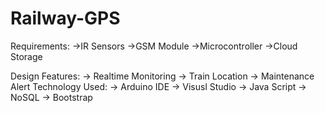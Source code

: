 # Railway-GPS
Requirements:
  ->IR Sensors
  ->GSM Module
  ->Microcontroller
  ->Cloud Storage
  
Design
Features:
->  Realtime Monitoring
->  Train Location
->  Maintenance Alert
Technology Used:
->  Arduino IDE
->  Visusl Studio
->  Java Script
->  NoSQL
->  Bootstrap
